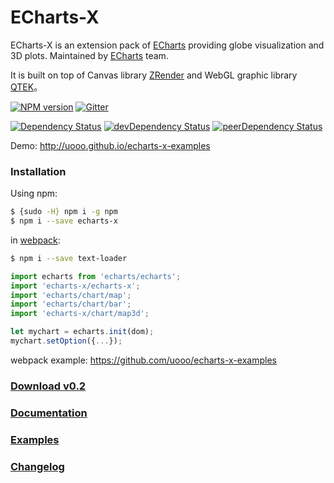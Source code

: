 ECharts-X
=======

ECharts-X is an extension pack of [ECharts](http://echarts.baidu.com) providing globe visualization and 3D plots. Maintained by [ECharts](http://echarts.baidu.com/doc/about.html) team.

It is built on top of Canvas library [ZRender](https://github.com/uooo/zrender) and WebGL graphic library [QTEK](https://github.com/uooo/qtek)。

[![NPM version][npm-badge]][npm] [![Gitter][gitter-badge]][gitter]

[![Dependency Status][deps-badge]][deps]
[![devDependency Status][dev-deps-badge]][dev-deps]
[![peerDependency Status][peer-deps-badge]][peer-deps]

Demo: http://uooo.github.io/echarts-x-examples

[npm-badge]: https://img.shields.io/npm/v/echarts-x.svg?style=flat-square
[npm]: http://badge.fury.io/js/echarts-x

[gitter-badge]: https://img.shields.io/badge/gitter-join%20chat-f81a65.svg?style=flat-square
[gitter]: https://gitter.im/uooo/echarts-x?utm_source=badge&utm_medium=badge&utm_campaign=pr-badge&utm_content=badge

[deps-badge]: https://david-dm.org/uooo/echarts-x.svg
[deps]: https://david-dm.org/uooo/echarts-x

[dev-deps-badge]: https://david-dm.org/uooo/echarts-x/dev-status.svg
[dev-deps]: https://david-dm.org/uooo/echarts-x#info=devDependencies

[peer-deps-badge]: https://david-dm.org/uooo/echarts-x/peer-status.svg
[peer-deps]: https://david-dm.org/uooo/echarts-x#info=peerDependencies

### Installation

Using npm:

```sh
$ {sudo -H} npm i -g npm
$ npm i --save echarts-x
```

in [webpack](https://github.com/webpack/webpack):

```sh
$ npm i --save text-loader
```

```js
import echarts from 'echarts/echarts';
import 'echarts-x/echarts-x';
import 'echarts/chart/map';
import 'echarts/chart/bar';
import 'echarts-x/chart/map3d';

let mychart = echarts.init(dom);
mychart.setOption({...});
```

webpack example: https://github.com/uooo/echarts-x-examples

### [Download v0.2](http://echarts.baidu.com/x/build/echarts-x-0.2.0.zip)

### [Documentation](http://echarts.baidu.com/x/doc/cn/article/getting_started.html)

### [Examples](http://echarts.baidu.com/x/doc/example.html)

### [Changelog](https://github.com/ecomfe/echarts-x/wiki/Changelog)
